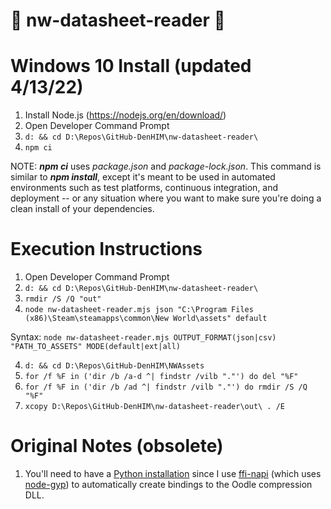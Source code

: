 # 📄 nw-datasheet-reader 📄

# Windows 10 Install (updated 4/13/22)
1. Install Node.js (https://nodejs.org/en/download/)
2. Open Developer Command Prompt
3. `d: && cd D:\Repos\GitHub-DenHIM\nw-datasheet-reader\`
4. `npm ci`

NOTE: ***npm ci*** uses *package.json* and *package-lock.json*. This command is similar to ***npm install***, except it's meant to be used in automated environments such as test platforms, continuous integration, and deployment -- or any situation where you want to make sure you're doing a clean install of your dependencies.

# Execution Instructions
1. Open Developer Command Prompt
2. `d: && cd D:\Repos\GitHub-DenHIM\nw-datasheet-reader\`
3. `rmdir /S /Q "out"`
4. `node nw-datasheet-reader.mjs json "C:\Program Files (x86)\Steam\steamapps\common\New World\assets" default`

Syntax: `node nw-datasheet-reader.mjs OUTPUT_FORMAT(json|csv) "PATH_TO_ASSETS" MODE(default|ext|all)`

4. `d: && cd D:\Repos\GitHub-DenHIM\NWAssets`
5. `for /f %F in ('dir /b /a-d ^| findstr /vilb "."') do del "%F"`
6. `for /f %F in ('dir /b /ad ^| findstr /vilb "."') do rmdir /S /Q "%F"`
7. `xcopy D:\Repos\GitHub-DenHIM\nw-datasheet-reader\out\ . /E`

# Original Notes (obsolete)
1. You'll need to have a [Python installation](https://www.python.org/downloads/) since I use [ffi-napi](https://www.npmjs.com/package/ffi-napi) (which uses [node-gyp](https://github.com/nodejs/node-gyp)) to automatically create bindings to the Oodle compression DLL.
